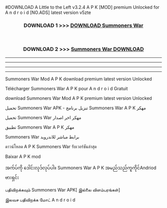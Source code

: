 #DOWNLOAD A Little to the Left v3.2.4 A P K [MOD] premium Unlocked for A n d r o i d [NO.ADS] latest version v5zte 



<div align="center">

<h3>DOWNLOAD 1 >>> <a href="https://getmod1.web.app/?judule=Btd Battles">DOWNLOAD Summoners War </a></h3><br>

<h3>DOWNLOAD 2 >>> <a href="https://getmod1.web.app/?judule=Btd Battles">Summoners War  DOWNLOAD </a></h3>

</div>


----------------------------------------------------------

----------------------------------------------------------

----------------------------------------------------------

----------------------------------------------------------


Summoners War  Mod A P K download premium latest version Unlocked

Télécharger Summoners War  A P K pour A n d r o i d Gratuit

download Summoners War  Mod A P K premium latest version Unlocked

تحميل Summoners War  APK - تنزيل برنامج Summoners War  A P K مهكر

تحميل Summoners War  مهكر اخر اصدار

تطبيق Summoners War  A P K مهكر

Summoners War  برابط مباشر للاندرويد

ดาวน์โหลด A P K Summoners War  รับเวอร์ชันล่าสุด

Baixar A P K mod

အက်ပ်ကို ဒေါင်းလုဒ်လုပ်ပါ။ Summoners War  A P K အမည်သည်ကူကိုင်Andriod ဗားရှင်း

பதிவிறக்கவும் Summoners War  APK[ இல்லை விளம்பரங்கள்] 
 
இலவச பதிவிறக்க மோட் A n d r o i d



